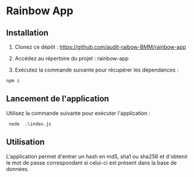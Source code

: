 # Rainbow App

## Installation

1. Clonez ce dépôt : https://github.com/audit-raibow-BMM/rainbow-app

2. Accédez au répertoire du projet : rainbow-app

3. Exécutez la commande suivante pour récupérer les dépendances :

``` npm i ```

## Lancement de l'application

Utilisez la commande suivante pour exécuter l'application :

``` node  .\index.js```

## Utilisation

L'application permet d'entrer un hash en md5, sha1 ou sha256 et d'obtenir le mot de passe correspondant si celui-ci est présent dans la base de données.